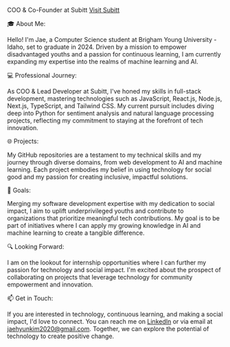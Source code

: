COO & Co-Founder at Subitt
[Visit Subitt](https://www.subitt.io)


🎓 About Me:

Hello! I'm Jae, a Computer Science student at Brigham Young University - Idaho, set to graduate in 2024. Driven by a mission to empower disadvantaged youths and a passion for continuous learning, I am currently expanding my expertise into the realms of machine learning and AI.

💻 Professional Journey:

As COO & Lead Developer at Subitt, I've honed my skills in full-stack development, mastering technologies such as JavaScript, React.js, Node.js, Next.js, TypeScript, and Tailwind CSS. My current pursuit includes diving deep into Python for sentiment analysis and natural language processing projects, reflecting my commitment to staying at the forefront of tech innovation.

🌐 Projects:

My GitHub repositories are a testament to my technical skills and my journey through diverse domains, from web development to AI and machine learning. Each project embodies my belief in using technology for social good and my passion for creating inclusive, impactful solutions.

🌟 Goals:

Merging my software development expertise with my dedication to social impact, I aim to uplift underprivileged youths and contribute to organizations that prioritize meaningful tech contributions. My goal is to be part of initiatives where I can apply my growing knowledge in AI and machine learning to create a tangible difference.

🔍 Looking Forward:

I am on the lookout for internship opportunities where I can further my passion for technology and social impact. I'm excited about the prospect of collaborating on projects that leverage technology for community empowerment and innovation.

📫 Get in Touch:

If you are interested in technology, continuous learning, and making a social impact, I'd love to connect. You can reach me on [LinkedIn](linkedin.com/in/jaehyunkim2020/) or via email at jaehyunkim2020@gmail.com. Together, we can explore the potential of technology to create positive change.
